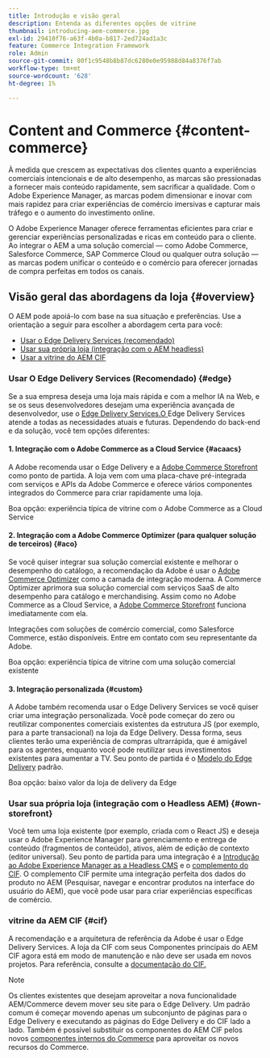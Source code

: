 ```yaml
---
title: Introdução e visão geral
description: Entenda as diferentes opções de vitrine
thumbnail: introducing-aem-commerce.jpg
exl-id: 29410f76-a63f-4b0a-b817-2ed724ad1a3c
feature: Commerce Integration Framework
role: Admin
source-git-commit: 80f1c9548b8b87dc6280e0e95988d84a8376f7ab
workflow-type: tm+mt
source-wordcount: '628'
ht-degree: 1%

---
```



# Content and Commerce {#content-commerce}

À medida que crescem as expectativas dos clientes quanto a experiências comerciais intencionais e de alto desempenho, as marcas são pressionadas a fornecer mais conteúdo rapidamente, sem sacrificar a qualidade. Com o Adobe Experience Manager, as marcas podem dimensionar e inovar com mais rapidez para criar experiências de comércio imersivas e capturar mais tráfego e o aumento do investimento online.

O Adobe Experience Manager oferece ferramentas eficientes para criar e gerenciar experiências personalizadas e ricas em conteúdo para o cliente. Ao integrar o AEM a uma solução comercial — como Adobe Commerce, Salesforce Commerce, SAP Commerce Cloud ou qualquer outra solução — as marcas podem unificar o conteúdo e o comércio para oferecer jornadas de compra perfeitas em todos os canais.

## Visão geral das abordagens da loja {#overview}

O AEM pode apoiá-lo com base na sua situação e preferências. Use a orientação a seguir para escolher a abordagem certa para você:

* [Usar o Edge Delivery Services (recomendado)](#edge)
* [Usar sua própria loja (integração com o AEM headless)](#own-storefront)
* [Usar a vitrine do AEM CIF](#cif)

### Usar O Edge Delivery Services (Recomendado) {#edge}

Se a sua empresa deseja uma loja mais rápida e com a melhor IA na Web, e se os seus desenvolvedores desejam uma experiência avançada de desenvolvedor, use o [Edge Delivery Services.O ](../edge/overview.md) Edge Delivery Services atende a todas as necessidades atuais e futuras. Dependendo do back-end e da solução, você tem opções diferentes:

#### &#x200B;1. Integração com o Adobe Commerce as a Cloud Service {#acaacs}

A Adobe recomenda usar o Edge Delivery e a [Adobe Commerce Storefront](https://experienceleague.adobe.com/developer/commerce/storefront/) como ponto de partida. A loja vem com uma placa-chave pré-integrada com serviços e APIs da Adobe Commerce e oferece vários componentes integrados do Commerce para criar rapidamente uma loja.

Boa opção: experiência típica de vitrine com o Adobe Commerce as a Cloud Service

#### &#x200B;2. Integração com a Adobe Commerce Optimizer (para qualquer solução de terceiros) {#aco}

Se você quiser integrar sua solução comercial existente e melhorar o desempenho do catálogo, a recomendação da Adobe é usar o [Adobe Commerce Optimizer](https://experienceleague.adobe.com/en/docs/commerce-learn/tutorials/adobe-commerce-optimizer/overview) como a camada de integração moderna. A Commerce Optimizer aprimora sua solução comercial com serviços SaaS de alto desempenho para catálogo e merchandising. Assim como no Adobe Commerce as a Cloud Service, a [Adobe Commerce Storefront](https://experienceleague.adobe.com/developer/commerce/storefront/) funciona imediatamente com ela.

Integrações com soluções de comércio comercial, como Salesforce Commerce, estão disponíveis. Entre em contato com seu representante da Adobe.

Boa opção: experiência típica de vitrine com uma solução comercial existente

#### &#x200B;3. Integração personalizada {#custom}

A Adobe também recomenda usar o Edge Delivery Services se você quiser criar uma integração personalizada. Você pode começar do zero ou reutilizar componentes comerciais existentes da estrutura JS (por exemplo, para a parte transacional) na loja da Edge Delivery. Dessa forma, seus clientes terão uma experiência de compras ultrarrápida, que é amigável para os agentes, enquanto você pode reutilizar seus investimentos existentes para aumentar a TV. Seu ponto de partida é o [Modelo do Edge Delivery](https://www.aem.live/developer/tutorial) padrão.

Boa opção: baixo valor da loja de delivery da Edge

### Usar sua própria loja (integração com o Headless AEM) {#own-storefront}

Você tem uma loja existente (por exemplo, criada com o React JS) e deseja usar o Adobe Experience Manager para gerenciamento e entrega de conteúdo (fragmentos de conteúdo), ativos, além de edição de contexto (editor universal). Seu ponto de partida para uma integração é a [Introdução ao Adobe Experience Manager as a Headless CMS](https://experienceleague.adobe.com/en/docs/experience-manager-cloud-service/content/headless/introduction) e o [complemento do CIF](https://experienceleague.adobe.com/en/docs/experience-manager-cloud-service/content/content-and-commerce/storefront/authoring/enrich-product-associated-content). O complemento CIF permite uma integração perfeita dos dados do produto no AEM (Pesquisar, navegar e encontrar produtos na interface do usuário do AEM), que você pode usar para criar experiências específicas de comércio.

### vitrine da AEM CIF {#cif}

A recomendação e a arquitetura de referência da Adobe é usar o Edge Delivery Services. A loja da CIF com seus Componentes principais do AEM CIF agora está em modo de manutenção e não deve ser usada em novos projetos. Para referência, consulte a [documentação do CIF.](/help/commerce-cloud/cif-storefront/introduction.md)

>[!NOTE]
>
>Os clientes existentes que desejam aproveitar a nova funcionalidade AEM/Commerce devem mover seu site para o Edge Delivery. Um padrão comum é começar movendo apenas um subconjunto de páginas para o Edge Delivery e executando as páginas do Edge Delivery e do CIF lado a lado. Também é possível substituir os componentes do AEM CIF pelos novos [componentes internos do Commerce](https://experienceleague.adobe.com/developer/commerce/storefront/dropins/all/introduction/) para aproveitar os novos recursos do Commerce.
